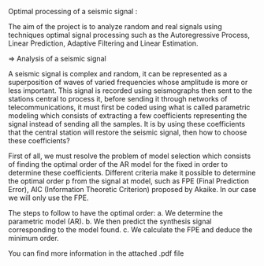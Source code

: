 Optimal processing of a seismic signal :

The aim of the project is to analyze random and real signals using techniques
optimal signal processing such as the Autoregressive Process, Linear Prediction,
Adaptive Filtering and Linear Estimation.

=> Analysis of a seismic signal

 A seismic signal is complex and random, it can be represented as a
superposition of waves of varied frequencies whose amplitude is more or less
important. This signal is recorded using seismographs then sent to the stations
central to process it, before sending it through networks of
telecommunications, it must first be coded using what is called
parametric modeling which consists of extracting a few coefficients representing
the signal instead of sending all the samples. It is by using these coefficients
that the central station will restore the seismic signal, then how to choose these
coefficients?

 First of all, we must resolve the problem of model selection which consists of finding
the optimal order of the AR model for the fixed in order to determine these coefficients.
Different criteria make it possible to determine the optimal order p from the signal at
model, such as FPE (Final Prediction Error), AIC (Information Theoretic Criterion)
proposed by Akaike. In our case we will only use the FPE.

 The steps to follow to have the optimal order:
a. We determine the parametric model (AR).
b. We then predict the synthesis signal corresponding to the model found.
c. We calculate the FPE and deduce the minimum order.

You can find more information in the attached .pdf file
